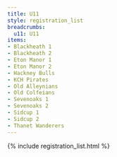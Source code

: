 ```yaml
---
title: U11
style: registration_list
breadcrumbs:
  u11: U11
items:
- Blackheath 1
- Blackheath 2
- Eton Manor 1
- Eton Manor 2
- Hackney Bulls
- KCH Pirates
- Old Alleynians
- Old Colfeians
- Sevenoaks 1
- Sevenoaks 2
- Sidcup 1
- Sidcup 2
- Thanet Wanderers
---
```


{% include registration_list.html %}
